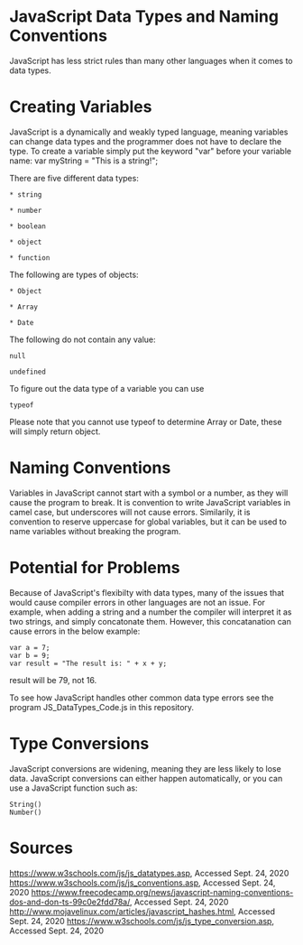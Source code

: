 # JavaScript Data Types and Naming Conventions

JavaScript has less strict rules than many other languages when it comes to data types.

# Creating Variables

JavaScript is a dynamically and weakly typed language, meaning variables can change data types and the programmer does not have to declare the type. To create a variable simply put the keyword "var" before your variable name:
	var myString = "This is a string!";
	
There are five different data types:

	* string
	
	* number
	
	* boolean
	
	* object
	
	* function
	
The following are types of objects:

	* Object
	
	* Array
	
	* Date
	
The following do not contain any value:

	null
	
	undefined

To figure out the data type of a variable you can use

	typeof 
	
Please note that you cannot use typeof to determine Array or Date, these will simply return object.
# Naming Conventions

Variables in JavaScript cannot start with a symbol or a number, as they will cause the program to break. It is convention to write JavaScript variables in camel case, but underscores will not cause errors. Similarily, it is convention
to reserve uppercase for global variables, but it can be used to name variables without breaking the program.

# Potential for Problems

Because of JavaScript's flexibilty with data types, many of the issues that would cause compiler errors in other languages are not an issue. For example, when adding a string and a number the compiler will interpret it as two strings, and simply concatonate them.
However, this concatanation can cause errors in the below example:

	var a = 7;
	var b = 9;
	var result = "The result is: " + x + y;
	
result will be 79, not 16.

To see how JavaScript handles other common data type errors see the program JS_DataTypes_Code.js in this repository.

# Type Conversions

JavaScript conversions are widening, meaning they are less likely to lose data. JavaScript conversions can either happen automatically, or you can use a JavaScript function such as:

	String()
	Number()

# Sources

https://www.w3schools.com/js/js_datatypes.asp, Accessed Sept. 24, 2020
https://www.w3schools.com/js/js_conventions.asp, Accessed Sept. 24, 2020
https://www.freecodecamp.org/news/javascript-naming-conventions-dos-and-don-ts-99c0e2fdd78a/, Accessed Sept. 24, 2020
http://www.mojavelinux.com/articles/javascript_hashes.html,  Accessed Sept. 24, 2020
https://www.w3schools.com/js/js_type_conversion.asp,  Accessed Sept. 24, 2020

